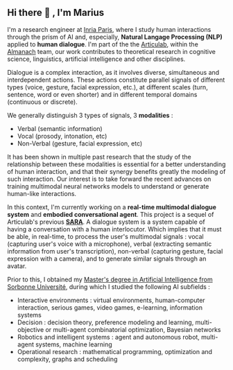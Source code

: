 ## Hi there 👋 , I'm Marius

I'm a research engineer at [Inria Paris](https://www.inria.fr/en), where I study human interactions through the prism of AI and, especially, **Natural Langage Processing (NLP)** applied to **human dialogue**. I'm part of the the [Articulab](https://articulab.hcii.cs.cmu.edu/), within the [Almanach](https://almanach.inria.fr/index-en.html) team, our work contributes to theoretical research in cognitive science, linguistics, artificial intelligence and other disciplines.

Dialogue is a complex interaction, as it involves diverse, simultaneous and interdependent actions. These actions constitute parallel signals of different types (voice, gesture, facial expression, etc.), at different scales (turn, sentence, word or even shorter) and in different temporal domains (continuous or discrete).

We generally distinguish 3 types of signals, 3 **modalities** :

- Verbal (semantic information)
- Vocal (prosody, intonation, etc)
- Non-Verbal (gesture, facial expression, etc)

It has been shown in multiple past research that the study of the relationship between these modalities is essential for a better understanding of human interaction, and that their synergy benefits greatly the modeling of such interaction. Our interest is to take forward the recent advances on training multimodal neural networks models to understand or generate human-like interactions.

In this context, I'm currently working on a **real-time multimodal dialogue system** and **embodied conversational agent**. This project is a sequel of Articulab's previous [**SARA**](https://articulab.hcii.cs.cmu.edu/projects/sara/). A dialogue system is a system capable of having a conversation with a human interlocutor. Which implies that it must be able, in real-time, to process the user's multimodal signals : vocal (capturing user's voice with a microphone), verbal (extracting semantic information from user's transcription), non-verbal (capturing gesture, facial expression with a camera), and to generate similar signals through an avatar.

Prior to this, I obtained my [Master's degree in Artificial Intelligence from Sorbonne Université](https://sciences.sorbonne-universite.fr/en/masters/master-computer-science/distributed-agents-robotics-operations-research-interaction), during which I studied the following AI subfields : 

- Interactive environments : virtual environments, human-computer interaction, serious games, video games, e-learning, information systems
- Decision : decision theory, preference modeling and learning, multi-objective or multi-agent combinatorial optimization, Bayesian networks
- Robotics and intelligent systems : agent and autonomous robot, multi-agent systems, machine learning
- Operational research : mathematical programming, optimization and complexity, graphs and scheduling

<!--
**MariusLeChapelier/MariusLeChapelier** is a ✨ _special_ ✨ repository because its `README.md` (this file) appears on your GitHub profile.

Here are some ideas to get you started:

- 🔭 I’m currently working on ...
- 🌱 I’m currently learning ...
- 👯 I’m looking to collaborate on ...
- 🤔 I’m looking for help with ...
- 💬 Ask me about ...
- 📫 How to reach me: ...
- 😄 Pronouns: ...
- ⚡ Fun fact: ...
-->
